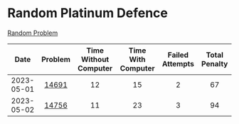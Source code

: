 # Random Platinum Defence

[Random Problem](https://solved.ac/search?query=*p+%26+%21solved_by%3Aarnold518+%26%2Ficpc+%26+s%23100..&sort=random&direction=asc&page=1)

| Date       | Problem                                        | Time Without Computer | Time With Computer | Failed Attempts | Total Penalty |
|:----------:|:----------------------------------------------:|:---------------------:|:------------------:|:---------------:|:-------------:|
| 2023-05-01 | [14691](https://www.acmicpc.net/problem/14691) | 12                    | 15                 | 2               | 67            |
| 2023-05-02 | [14756](https://www.acmicpc.net/problem/14756) | 11                    | 23                 | 3               | 94            |
